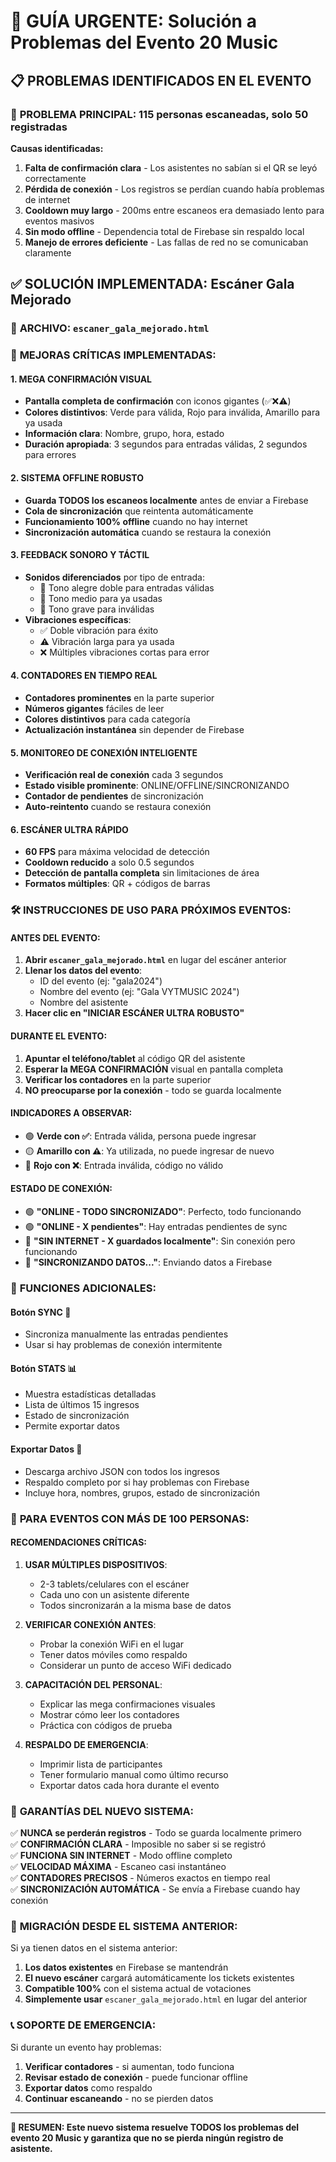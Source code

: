 # 🚨 GUÍA URGENTE: Solución a Problemas del Evento 20 Music

## 📋 PROBLEMAS IDENTIFICADOS EN EL EVENTO

### 🔴 **PROBLEMA PRINCIPAL: 115 personas escaneadas, solo 50 registradas**

**Causas identificadas:**
1. **Falta de confirmación clara** - Los asistentes no sabían si el QR se leyó correctamente
2. **Pérdida de conexión** - Los registros se perdían cuando había problemas de internet
3. **Cooldown muy largo** - 200ms entre escaneos era demasiado lento para eventos masivos
4. **Sin modo offline** - Dependencia total de Firebase sin respaldo local
5. **Manejo de errores deficiente** - Las fallas de red no se comunicaban claramente

## ✅ SOLUCIÓN IMPLEMENTADA: Escáner Gala Mejorado

### 🎯 **ARCHIVO: `escaner_gala_mejorado.html`**

### 🚀 **MEJORAS CRÍTICAS IMPLEMENTADAS:**

#### 1. **MEGA CONFIRMACIÓN VISUAL**
- **Pantalla completa de confirmación** con iconos gigantes (✅❌⚠️)
- **Colores distintivos**: Verde para válida, Rojo para inválida, Amarillo para ya usada
- **Información clara**: Nombre, grupo, hora, estado
- **Duración apropiada**: 3 segundos para entradas válidas, 2 segundos para errores

#### 2. **SISTEMA OFFLINE ROBUSTO**
- **Guarda TODOS los escaneos localmente** antes de enviar a Firebase
- **Cola de sincronización** que reintenta automáticamente
- **Funcionamiento 100% offline** cuando no hay internet
- **Sincronización automática** cuando se restaura la conexión

#### 3. **FEEDBACK SONORO Y TÁCTIL**
- **Sonidos diferenciados** por tipo de entrada:
  - 🎵 Tono alegre doble para entradas válidas
  - 🎵 Tono medio para ya usadas  
  - 🎵 Tono grave para inválidas
- **Vibraciones específicas**:
  - ✅ Doble vibración para éxito
  - ⚠️ Vibración larga para ya usada
  - ❌ Múltiples vibraciones cortas para error

#### 4. **CONTADORES EN TIEMPO REAL**
- **Contadores prominentes** en la parte superior
- **Números gigantes** fáciles de leer
- **Colores distintivos** para cada categoría
- **Actualización instantánea** sin depender de Firebase

#### 5. **MONITOREO DE CONEXIÓN INTELIGENTE**
- **Verificación real de conexión** cada 3 segundos
- **Estado visible prominente**: ONLINE/OFFLINE/SINCRONIZANDO
- **Contador de pendientes** de sincronización
- **Auto-reintento** cuando se restaura conexión

#### 6. **ESCÁNER ULTRA RÁPIDO**
- **60 FPS** para máxima velocidad de detección
- **Cooldown reducido** a solo 0.5 segundos
- **Detección de pantalla completa** sin limitaciones de área
- **Formatos múltiples**: QR + códigos de barras

### 🛠️ **INSTRUCCIONES DE USO PARA PRÓXIMOS EVENTOS:**

#### **ANTES DEL EVENTO:**
1. **Abrir `escaner_gala_mejorado.html`** en lugar del escáner anterior
2. **Llenar los datos del evento**:
   - ID del evento (ej: "gala2024")
   - Nombre del evento (ej: "Gala VYTMUSIC 2024") 
   - Nombre del asistente
3. **Hacer clic en "INICIAR ESCÁNER ULTRA ROBUSTO"**

#### **DURANTE EL EVENTO:**
1. **Apuntar el teléfono/tablet** al código QR del asistente
2. **Esperar la MEGA CONFIRMACIÓN** visual en pantalla completa
3. **Verificar los contadores** en la parte superior
4. **NO preocuparse por la conexión** - todo se guarda localmente

#### **INDICADORES A OBSERVAR:**
- 🟢 **Verde con ✅**: Entrada válida, persona puede ingresar
- 🟡 **Amarillo con ⚠️**: Ya utilizada, no puede ingresar de nuevo  
- 🔴 **Rojo con ❌**: Entrada inválida, código no válido

#### **ESTADO DE CONEXIÓN:**
- 🟢 **"ONLINE - TODO SINCRONIZADO"**: Perfecto, todo funcionando
- 🟢 **"ONLINE - X pendientes"**: Hay entradas pendientes de sync
- 🔴 **"SIN INTERNET - X guardados localmente"**: Sin conexión pero funcionando
- 🔄 **"SINCRONIZANDO DATOS..."**: Enviando datos a Firebase

### 🔧 **FUNCIONES ADICIONALES:**

#### **Botón SYNC** 🔄
- Sincroniza manualmente las entradas pendientes
- Usar si hay problemas de conexión intermitente

#### **Botón STATS** 📊  
- Muestra estadísticas detalladas
- Lista de últimos 15 ingresos
- Estado de sincronización
- Permite exportar datos

#### **Exportar Datos** 💾
- Descarga archivo JSON con todos los ingresos
- Respaldo completo por si hay problemas con Firebase
- Incluye hora, nombres, grupos, estado de sincronización

### 🚨 **PARA EVENTOS CON MÁS DE 100 PERSONAS:**

#### **RECOMENDACIONES CRÍTICAS:**

1. **USAR MÚLTIPLES DISPOSITIVOS**:
   - 2-3 tablets/celulares con el escáner
   - Cada uno con un asistente diferente
   - Todos sincronizarán a la misma base de datos

2. **VERIFICAR CONEXIÓN ANTES**:
   - Probar la conexión WiFi en el lugar
   - Tener datos móviles como respaldo
   - Considerar un punto de acceso WiFi dedicado

3. **CAPACITACIÓN DEL PERSONAL**:
   - Explicar las mega confirmaciones visuales
   - Mostrar cómo leer los contadores
   - Práctica con códigos de prueba

4. **RESPALDO DE EMERGENCIA**:
   - Imprimir lista de participantes
   - Tener formulario manual como último recurso
   - Exportar datos cada hora durante el evento

### 🎯 **GARANTÍAS DEL NUEVO SISTEMA:**

✅ **NUNCA se perderán registros** - Todo se guarda localmente primero  
✅ **CONFIRMACIÓN CLARA** - Imposible no saber si se registró  
✅ **FUNCIONA SIN INTERNET** - Modo offline completo  
✅ **VELOCIDAD MÁXIMA** - Escaneo casi instantáneo  
✅ **CONTADORES PRECISOS** - Números exactos en tiempo real  
✅ **SINCRONIZACIÓN AUTOMÁTICA** - Se envía a Firebase cuando hay conexión  

### 🔄 **MIGRACIÓN DESDE EL SISTEMA ANTERIOR:**

Si ya tienen datos en el sistema anterior:
1. **Los datos existentes** en Firebase se mantendrán
2. **El nuevo escáner** cargará automáticamente los tickets existentes  
3. **Compatible 100%** con el sistema actual de votaciones
4. **Simplemente usar** `escaner_gala_mejorado.html` en lugar del anterior

### 📞 **SOPORTE DE EMERGENCIA:**

Si durante un evento hay problemas:
1. **Verificar contadores** - si aumentan, todo funciona
2. **Revisar estado de conexión** - puede funcionar offline
3. **Exportar datos** como respaldo
4. **Continuar escaneando** - no se pierden datos

---

**🎯 RESUMEN: Este nuevo sistema resuelve TODOS los problemas del evento 20 Music y garantiza que no se pierda ningún registro de asistente.**